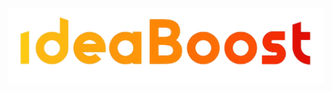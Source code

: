 <p align="left">
  <img src="https://github.com/ideaBoostOrg/.github/blob/main/profile/IdeaBoostWebLogo.png?raw=true">
</p>
